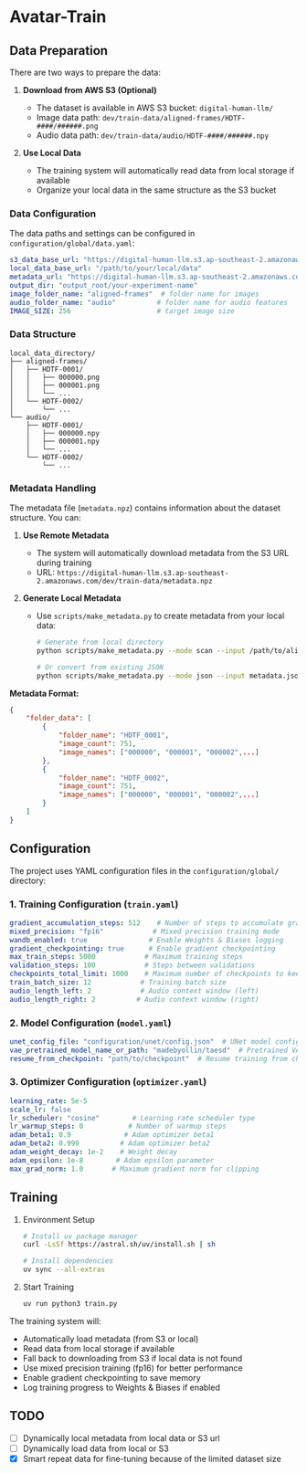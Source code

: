 # Avatar-Train

## Data Preparation

There are two ways to prepare the data:

1. **Download from AWS S3 (Optional)**
   - The dataset is available in AWS S3 bucket: `digital-human-llm/`
   - Image data path: `dev/train-data/aligned-frames/HDTF-####/######.png`
   - Audio data path: `dev/train-data/audio/HDTF-####/######.npy`

2. **Use Local Data**
   - The training system will automatically read data from local storage if available
   - Organize your local data in the same structure as the S3 bucket

### Data Configuration

The data paths and settings can be configured in `configuration/global/data.yaml`:
```yaml
s3_data_base_url: "https://digital-human-llm.s3.ap-southeast-2.amazonaws.com/dev/train-data/"
local_data_base_url: "/path/to/your/local/data"
metadata_url: "https://digital-human-llm.s3.ap-southeast-2.amazonaws.com/dev/train-data/metadata.npz"
output_dir: "output_root/your-experiment-name"
image_folder_name: "aligned-frames"  # folder name for images
audio_folder_name: "audio"          # folder name for audio features
IMAGE_SIZE: 256                     # target image size
```

### Data Structure

```
local_data_directory/
├── aligned-frames/
│   ├── HDTF-0001/
│   │   ├── 000000.png
│   │   ├── 000001.png
│   │   └── ...
│   └── HDTF-0002/
│       └── ...
└── audio/
    ├── HDTF-0001/
    │   ├── 000000.npy
    │   ├── 000001.npy
    │   └── ...
    └── HDTF-0002/
        └── ...
```

### Metadata Handling

The metadata file (`metadata.npz`) contains information about the dataset structure. You can:

1. **Use Remote Metadata**
   - The system will automatically download metadata from the S3 URL during training
   - URL: `https://digital-human-llm.s3.ap-southeast-2.amazonaws.com/dev/train-data/metadata.npz`

2. **Generate Local Metadata**
   - Use `scripts/make_metadata.py` to create metadata from your local data:
     ```bash
     # Generate from local directory
     python scripts/make_metadata.py --mode scan --input /path/to/aligned-frames --output metadata.npz
     
     # Or convert from existing JSON
     python scripts/make_metadata.py --mode json --input metadata.json --output metadata.npz
     ```

**Metadata Format:**
```json
{
    "folder_data": [
        {
            "folder_name": "HDTF_0001",
            "image_count": 751,
            "image_names": ["000000", "000001", "000002",...]
        },
        {
            "folder_name": "HDTF_0002",
            "image_count": 751,
            "image_names": ["000000", "000001", "000002",...]
        }
    ]
}
```

## Configuration

The project uses YAML configuration files in the `configuration/global/` directory:

### 1. Training Configuration (`train.yaml`)
```yaml
gradient_accumulation_steps: 512    # Number of steps to accumulate gradients
mixed_precision: "fp16"            # Mixed precision training mode
wandb_enabled: true               # Enable Weights & Biases logging
gradient_checkpointing: true      # Enable gradient checkpointing
max_train_steps: 5000            # Maximum training steps
validation_steps: 100            # Steps between validations
checkpoints_total_limit: 1000    # Maximum number of checkpoints to keep
train_batch_size: 12            # Training batch size
audio_length_left: 2            # Audio context window (left)
audio_length_right: 2          # Audio context window (right)
```

### 2. Model Configuration (`model.yaml`)
```yaml
unet_config_file: "configuration/unet/config.json"  # UNet model configuration
vae_pretrained_model_name_or_path: "madebyollin/taesd"  # Pretrained VAE model
resume_from_checkpoint: "path/to/checkpoint"  # Resume training from checkpoint
```

### 3. Optimizer Configuration (`optimizer.yaml`)
```yaml
learning_rate: 5e-5
scale_lr: false
lr_scheduler: "cosine"        # Learning rate scheduler type
lr_warmup_steps: 0           # Number of warmup steps
adam_beta1: 0.9             # Adam optimizer beta1
adam_beta2: 0.999          # Adam optimizer beta2
adam_weight_decay: 1e-2    # Weight decay
adam_epsilon: 1e-8        # Adam epsilon parameter
max_grad_norm: 1.0       # Maximum gradient norm for clipping
```

## Training

1. Environment Setup
   ```bash
   # Install uv package manager
   curl -LsSf https://astral.sh/uv/install.sh | sh

   # Install dependencies
   uv sync --all-extras
   ```

2. Start Training
   ```bash
   uv run python3 train.py
   ```

The training system will:
- Automatically load metadata (from S3 or local)
- Read data from local storage if available
- Fall back to downloading from S3 if local data is not found
- Use mixed precision training (fp16) for better performance
- Enable gradient checkpointing to save memory
- Log training progress to Weights & Biases if enabled

## TODO
- [ ] Dynamically local metadata from local data or S3 url
- [ ] Dynamically load data from local or S3
- [x] Smart repeat data for fine-tuning because of the limited dataset size
